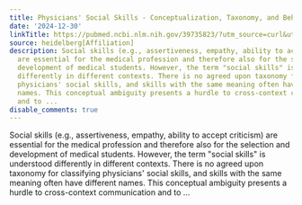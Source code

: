 ```yaml
---
title: Physicians' Social Skills - Conceptualization, Taxonomy, and Behavioral Assessment
date: '2024-12-30'
linkTitle: https://pubmed.ncbi.nlm.nih.gov/39735823/?utm_source=curl&utm_medium=rss&utm_campaign=pubmed-2&utm_content=1FakS-2QOkCT8HsMOQP1bCRQ4YzyumYOmxmF0moLsQ3dFB1E9V&fc=20220326224207&ff=20241230170904&v=2.18.0.post9+e462414
source: heidelberg[Affiliation]
description: Social skills (e.g., assertiveness, empathy, ability to accept criticism)
  are essential for the medical profession and therefore also for the selection and
  development of medical students. However, the term "social skills" is understood
  differently in different contexts. There is no agreed upon taxonomy for classifying
  physicians' social skills, and skills with the same meaning often have different
  names. This conceptual ambiguity presents a hurdle to cross-context communication
  and to ...
disable_comments: true
---
```

Social skills (e.g., assertiveness, empathy, ability to accept criticism) are essential for the medical profession and therefore also for the selection and development of medical students. However, the term "social skills" is understood differently in different contexts. There is no agreed upon taxonomy for classifying physicians' social skills, and skills with the same meaning often have different names. This conceptual ambiguity presents a hurdle to cross-context communication and to ...